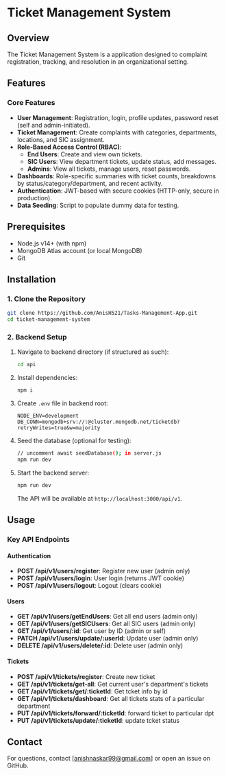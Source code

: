 # Ticket Management System


## Overview

The Ticket Management System is a application designed to complaint registration, tracking, and resolution in an organizational setting.

## Features

### Core Features
- **User Management**: Registration, login, profile updates, password reset (self and admin-initiated).
- **Ticket Management**: Create complaints with categories, departments, locations, and SIC assignment.
- **Role-Based Access Control (RBAC)**:
  - **End Users**: Create and view own tickets.
  - **SIC Users**: View department tickets, update status, add messages.
  - **Admins**: View all tickets, manage users, reset passwords.
- **Dashboards**: Role-specific summaries with ticket counts, breakdowns by status/category/department, and recent activity.
- **Authentication**: JWT-based with secure cookies (HTTP-only, secure in production).
- **Data Seeding**: Script to populate dummy data for testing.

## Prerequisites

- Node.js v14+ (with npm)
- MongoDB Atlas account (or local MongoDB)
- Git

## Installation

### 1. Clone the Repository
```bash
git clone https://github.com/AnisH521/Tasks-Management-App.git
cd ticket-management-system
```

### 2. Backend Setup
1. Navigate to backend directory (if structured as such):
   ```bash
   cd api
   ```

2. Install dependencies:
   ```bash
   npm i
   ```

3. Create `.env` file in backend root:
   ```
   NODE_ENV=development
   DB_CONN=mongodb+srv://:@cluster.mongodb.net/ticketdb?retryWrites=true&w=majority
   ```

4. Seed the database (optional for testing):
   ```bash
   // uncomment await seedDatabase(); in server.js
   npm run dev
   ```

5. Start the backend server:
   ```bash
   npm run dev
   ```
   The API will be available at `http://localhost:3000/api/v1`.

## Usage

### Key API Endpoints

#### Authentication
- **POST /api/v1/users/register**: Register new user (admin only)
- **POST /api/v1/users/login**: User login (returns JWT cookie)
- **POST /api/v1/users/logout**: Logout (clears cookie)

#### Users
- **GET /api/v1/users/getEndUsers**: Get all end users (admin only)
- **GET /api/v1/users/getSICUsers**: Get all SIC users (admin only)
- **GET /api/v1/users/:id**: Get user by ID (admin or self)
- **PATCH /api/v1/users/update/:userId**: Update user (admin only)
- **DELETE /api/v1/users/delete/:id**: Delete user (admin only)

#### Tickets
- **POST /api/v1/tickets/register**: Create new ticket
- **GET /api/v1/tickets/get-all**: Get current user's department's tickets
- **GET /api/v1/tickets/get/:ticketId**: Get tcket info by id
- **GET /api/v1/tickets/dashboard**: Get all tickets stats of a particular department
- **PUT /api/v1/tickets/forward/:ticketId**: forward ticket to particular dpt
- **PUT /api/v1/tickets/update/:ticketId**: update tcket status

## Contact

For questions, contact [anishnaskar99@gmail.com] or open an issue on GitHub.